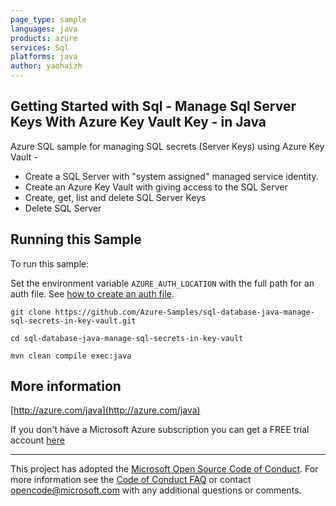 ```yaml
---
page_type: sample
languages: java
products: azure
services: Sql
platforms: java
author: yaohaizh
---
```


## Getting Started with Sql - Manage Sql Server Keys With Azure Key Vault Key - in Java ##


  Azure SQL sample for managing SQL secrets (Server Keys) using Azure Key Vault -
   - Create a SQL Server with "system assigned" managed service identity.
   - Create an Azure Key Vault with giving access to the SQL Server
   - Create, get, list and delete SQL Server Keys
   - Delete SQL Server
 

## Running this Sample ##

To run this sample:

Set the environment variable `AZURE_AUTH_LOCATION` with the full path for an auth file. See [how to create an auth file](https://github.com/Azure/azure-libraries-for-java/blob/master/AUTH.md).

    git clone https://github.com/Azure-Samples/sql-database-java-manage-sql-secrets-in-key-vault.git

    cd sql-database-java-manage-sql-secrets-in-key-vault

    mvn clean compile exec:java

## More information ##

[http://azure.com/java](http://azure.com/java)

If you don't have a Microsoft Azure subscription you can get a FREE trial account [here](http://go.microsoft.com/fwlink/?LinkId=330212)

---

This project has adopted the [Microsoft Open Source Code of Conduct](https://opensource.microsoft.com/codeofconduct/). For more information see the [Code of Conduct FAQ](https://opensource.microsoft.com/codeofconduct/faq/) or contact [opencode@microsoft.com](mailto:opencode@microsoft.com) with any additional questions or comments.